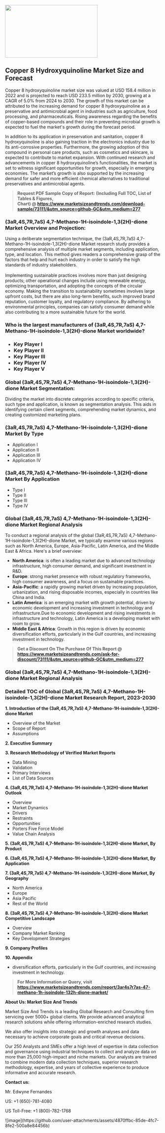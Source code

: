 <p><img class="alignnone size-medium wp-image-20088" src="https://ffe5etoiles.com/wp-content/uploads/2024/12/MST1-300x171.png" alt="" width="300" height="171" /></p><h2>Copper 8 Hydroxyquinoline Market Size and Forecast</h2><p>Copper 8 hydroxyquinoline market size was valued at USD 158.4 million in 2022 and is projected to reach USD 233.5 million by 2030, growing at a CAGR of 5.0% from 2024 to 2030. The growth of this market can be attributed to the increasing demand for copper 8 hydroxyquinoline as a preservative and antimicrobial agent in industries such as agriculture, food processing, and pharmaceuticals. Rising awareness regarding the benefits of copper-based compounds and their role in preventing microbial growth is expected to fuel the market's growth during the forecast period.</p><p>In addition to its application in preservation and sanitation, copper 8 hydroxyquinoline is also gaining traction in the electronics industry due to its anti-corrosive properties. Furthermore, the growing adoption of this compound in personal care products, such as cosmetics and skincare, is expected to contribute to market expansion. With continued research and advancements in copper 8 hydroxyquinoline’s functionalities, the market is set to witness significant opportunities for growth, especially in emerging economies. The market’s growth is also supported by the increasing demand for safer and more efficient chemical alternatives to traditional preservatives and antimicrobial agents.</p></p><blockquote id="" class=""><strong>Request PDF Sample Copy of Report: (Including Full TOC, List of Tables &amp; Figures, Chart)&nbsp;@&nbsp;<strong><a href="https://www.marketsizeandtrends.com/download-sample/73111/&utm_source=github-GC&utm_medium=277" target="_blank">https://www.marketsizeandtrends.com/download-sample/73111/&utm_source=github-GC&utm_medium=277</a></strong></strong></blockquote><h3 id="" class="">(3aR,4S,7R,7aS) 4,7-Methano-1H-isoindole-1,3(2H)-dione Market&nbsp;Overview and Projection:</h3><p id="" class="">Using a deliberate segmentation technique, the (3aR,4S,7R,7aS) 4,7-Methano-1H-isoindole-1,3(2H)-dione Market research study provides a comprehensive analysis of multiple market segments, including application, type, and location. This method gives readers a comprehensive grasp of the factors that help and hurt each industry in order to satisfy the high standards of industry stakeholders. <br /> <br />Implementing sustainable practices involves more than just designing products; other operational changes include using renewable energy, optimizing transportation, and adopting the concepts of the circular economy. Making the transition to sustainability sometimes involves large upfront costs, but there are also long-term benefits, such improved brand reputation, customer loyalty, and regulatory compliance. By adhering to environmental principles, companies can satisfy consumer demand while also contributing to a more sustainable future for the world.</p><h3 id="" class="">Who is the largest manufacturers of&nbsp;(3aR,4S,7R,7aS) 4,7-Methano-1H-isoindole-1,3(2H)-dione Market worldwide?</h3><h3 class=""><p><ul><li>Key Player I </li><li> Key Player II </li><li> Key Player III </li><li> Key Player IV </li><li> Key Player V</li></ul></p></h3><h3 id="" class="">Global&nbsp;(3aR,4S,7R,7aS) 4,7-Methano-1H-isoindole-1,3(2H)-dione Market Segmentation:</h3><p id="" class="">Dividing the market into discrete categories according to specific criteria, such type and application, is known as segmentation analysis. This aids in identifying certain client segments, comprehending market dynamics, and creating customized marketing plans.</p><h3 id="" class="">(3aR,4S,7R,7aS) 4,7-Methano-1H-isoindole-1,3(2H)-dione Market&nbsp;By Type</h3><p><p><ul><li>Application I</li><li> Application II</li><li> Application III</li><li> Application IV</p></li></ul></p></p><h3 id="" class="">(3aR,4S,7R,7aS) 4,7-Methano-1H-isoindole-1,3(2H)-dione Market&nbsp;By Application</h3><p class=""><p><ul><li>Type I</li><li> Type II</li><li> Type III</li><li> Type IV</li></ul></p></p><h3 id="" class="">Global (3aR,4S,7R,7aS) 4,7-Methano-1H-isoindole-1,3(2H)-dione Market Regional Analysis</h3><p id="" class="">To conduct a regional analysis of the global (3aR,4S,7R,7aS) 4,7-Methano-1H-isoindole-1,3(2H)-dione Market, we typically examine various regions such as North America, Europe, Asia-Pacific, Latin America, and the Middle East &amp; Africa. Here's a brief overview:</p><ul><li><strong>North America</strong>: is often a leading market due to advanced technology infrastructure, high consumer demand, and significant investment in R&amp;D.</li><li><strong>Europe</strong>: strong market presence with robust regulatory frameworks, high consumer awareness, and a focus on sustainable practices.</li><li><strong>Asia-Pacific</strong>: a rapidly growing market driven by increasing population, urbanization, and rising disposable incomes, especially in countries like China and India.</li><li><strong>Latin America</strong>: is an emerging market with growth potential, driven by economic development and increasing investment in technology and infrastructure.Due to economic development and rising investments in infrastructure and technology, Latin America is a developing market with room to grow.</li><li><strong>Middle East &amp; Africa</strong>: Growth in this region is driven by economic diversification efforts, particularly in the Gulf countries, and increasing investment in technology.</li></ul><blockquote id="" class=""><strong>Get a Discount On The Purchase Of This Report @ <strong><a href="https://www.marketsizeandtrends.com/ask-for-discount/73111/&utm_source=github-GC&utm_medium=277" target="_blank">https://www.marketsizeandtrends.com/ask-for-discount/73111/&utm_source=github-GC&utm_medium=277</a></strong></strong></blockquote><h3 id="" class="">Global (3aR,4S,7R,7aS) 4,7-Methano-1H-isoindole-1,3(2H)-dione Market Regional Analysis</h3><h3 id="" class="">Detailed TOC of Global (3aR,4S,7R,7aS) 4,7-Methano-1H-isoindole-1,3(2H)-dione Market Research Report, 2023-2030</h3><p id="" class=""><strong>1. Introduction of the (3aR,4S,7R,7aS) 4,7-Methano-1H-isoindole-1,3(2H)-dione Market</strong></p><ul><li>Overview of the Market</li><li>Scope of Report</li><li>Assumptions</li></ul><p id="" class=""><strong>2. Executive Summary</strong></p><p id="" class=""><strong>3. Research Methodology of Verified Market Reports</strong></p><ul><li>Data Mining</li><li>Validation</li><li>Primary Interviews</li><li>List of Data Sources</li></ul><p id="" class=""><strong>4. (3aR,4S,7R,7aS) 4,7-Methano-1H-isoindole-1,3(2H)-dione Market Outlook</strong></p><ul><li>Overview</li><li>Market Dynamics</li><li>Drivers</li><li>Restraints</li><li>Opportunities</li><li>Porters Five Force Model</li><li>Value Chain Analysis</li></ul><p id="" class=""><strong>5. (3aR,4S,7R,7aS) 4,7-Methano-1H-isoindole-1,3(2H)-dione Market, By Product</strong></p><p id="" class=""><strong>6. (3aR,4S,7R,7aS) 4,7-Methano-1H-isoindole-1,3(2H)-dione Market, By Application</strong></p><p id="" class=""><strong>7. (3aR,4S,7R,7aS) 4,7-Methano-1H-isoindole-1,3(2H)-dione Market, By Geography</strong></p><ul><li>North America</li><li>Europe</li><li>Asia Pacific</li><li>Rest of the World</li></ul><p id="" class=""><strong>8. (3aR,4S,7R,7aS) 4,7-Methano-1H-isoindole-1,3(2H)-dione Market Competitive Landscape</strong></p><ul><li>Overview</li><li>Company Market Ranking</li><li>Key Development Strategies</li></ul><p id="" class=""><strong>9. Company Profiles</strong></p><p id="" class=""><strong>10. Appendix</strong></p><ul><li>diversification efforts, particularly in the Gulf countries, and increasing investment in technology.</li></ul><blockquote id="" class=""><strong>For More Information or Query, visit <strong><strong><a href="https://www.marketsizeandtrends.com/report/3ar4s7r7as-47-methano-1h-isoindole-132h-dione-market/" target="_blank">https://www.marketsizeandtrends.com/report/3ar4s7r7as-47-methano-1h-isoindole-132h-dione-market/</a></strong></strong></strong></blockquote><p id="" class=""><strong>About Us: Market Size And Trends</strong></p><p id="" class="">Market Size And Trends is a leading Global Research and Consulting firm servicing over 5000+ global clients. We provide advanced analytical research solutions while offering information-enriched research studies.</p><p id="" class="">We also offer insights into strategic and growth analyses and data necessary to achieve corporate goals and critical revenue decisions.</p><p id="" class="">Our 250 Analysts and SMEs offer a high level of expertise in data collection and governance using industrial techniques to collect and analyze data on more than 25,000 high-impact and niche markets. Our analysts are trained to combine modern data collection techniques, superior research methodology, expertise, and years of collective experience to produce informative and accurate research.</p><p id="" class=""><strong>Contact us:</strong></p><p id="" class="">Mr. Edwyne Fernandes</p><p id="" class="">US: +1 (650)-781-4080</p><p id="" class="">US Toll-Free: +1 (800)-782-1768</p>
![image](https://github.com/user-attachments/assets/4870ffbc-85de-4fc7-8fe2-500a8e84456b)
